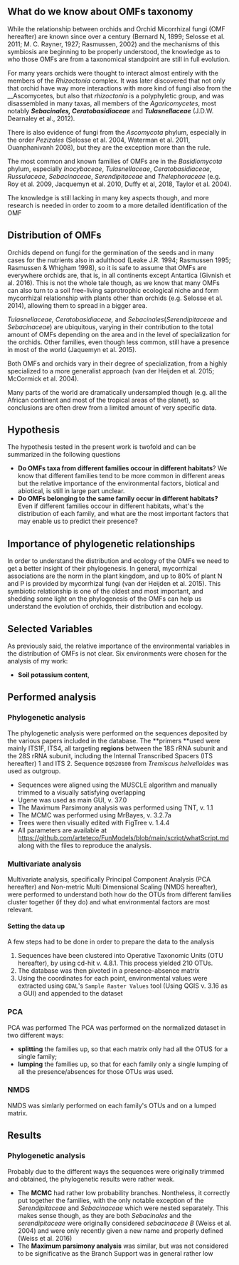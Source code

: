 ## What do we know about OMFs taxonomy

While the relationship between orchids and Orchid Micorrhizal fungi (OMF hereafter) are known since over a century (Bernard N, 1899; Selosse et al. 2011; M. C. Rayner, 1927; Rasmussen, 2002) and the mechanisms of this symbiosis are beginning to be properly understood, the knowledge as to who those OMFs are from a taxonomical standpoint are still in full evolution.

For many years orchids were thought to interact almost entirely with the members of the _Rhizoctonia_ complex. It was later discovered that not only that orchid have way more interactions with more kind of fungi also from the __Ascomycetes, but also that _rhizoctonia_ is a polyphyletic group, and was disassembled in many taxas, all members of the _Agaricomycetes_, most notably **_Sebacinales, Ceratobasidiaceae_** and **_Tulasnellaceae_** (J.D.W. Dearnaley et al., 2012).

There is also evidence of fungi from the _Ascomycota_ phylum, especially in the order _Pezizales_ (Selosse et al. 2004, Waterman et al. 2011, Ouanphanivanh 2008), but they are the exception more than the rule.

The most common and known families of OMFs are in the _Basidiomycota_ phylum, especially _Inocybaceae_, _Tulasnellaceae_, _Ceratobasidiaceae_, _Russulaceae_, _Sebacinaceae_, _Serendipitaceae_ and _Thelephoraceae_ (e.g. Roy et al. 2009, Jacquemyn et al. 2010, Duffy et al, 2018, Taylor et al. 2004).

The knowledge is still lacking in many key aspects though, and more research is needed in order to zoom to a more detailed identification of the OMF


## Distribution of OMFs

Orchids depend on fungi for the germination of the seeds and in many cases for the nutrients also in adulthood (Leake J.R. 1994; Rasmussen 1995; Rasmussen & Whigham 1998), so it is safe to assume that OMFs are everywhere orchids are, that is, in all continents except Antartica (Givnish et al. 2016). This is not the whole tale though, as we know that many OMFs can also turn to a soil free-living saprotrophic ecological niche and form mycorrhizal relationship with plants other than orchids (e.g. Selosse et al. 2014), allowing them to spread in a bigger area.

*Tulasnellaceae, Ceratobasidiaceae,* and *Sebacinales*(*Serendipitaceae* and *Sebacinaceae*) are ubiquitous, varying in their contribution to the total amount of OMFs depending on the area and in the level of specialization for the orchids.
Other families, even though less common, still have a presence in most of the world (Jaquemyn et al. 2015).

Both OMFs and orchids vary in their degree of specialization, from a highly specialized to a more generalist approach (van der Heijden et al. 2015; McCormick et al. 2004).

Many parts of the world are dramatically undersampled though (e.g. all the African continent and most of the tropical areas of the planet), so conclusions are often drew from a limited amount of very specific data.


## Hypothesis

The hypothesis tested in the present work is twofold and can be summarized in the following questions
* **Do OMFs taxa from different families occour in different habitats**? We know that different families tend to be more common in different areas but the relative importance of the environmental factors, biotical and abiotical, is still in large part unclear.
* **Do OMFs belonging to the same family occur in different habitats?** Even if different families occour in different habitats, what's the distribution of each family, and what are the most important factors that may enable us to predict their presence?


## Importance of phylogenetic relationships

In order to understand the distribution and ecology of the OMFs we need to get a better insight of their phylogenesis. In general, mycorrhizal associations are the norm in the plant kingdom, and up to 80% of plant N and P is provided by mycorrhizal fungi (van der Heijden et al. 2015). This symbiotic relationship is one of the oldest and most important, and shedding some light on the phylogenesis of the OMFs can help us understand the evolution of orchids, their distribution and ecology.

## Selected Variables

As previously said, the relative importance of the environmental variables in the distribution of OMFs is not clear. Six environments were chosen for the analysis of my work:
* **Soil potassium content**,

## Performed analysis

### Phylogenetic analysis

The phylogenetic analysis were performed on the sequences deposited by the various papers included in the database.
The **primers **used were mainly ITS1F, ITS4, all targeting **regions** between the 18S rRNA subunit and the 28S rRNA subunit, including the Internal Transcribed Spacers (ITS hereafter) 1 and ITS 2. 
Sequence `DQ520100` from *Tremiscus helvelloides* was used as outgroup.

* Sequences were aligned using the MUSCLE algorithm and manually trimmed to a visually satisfying overlapping
* Ugene was used as main GUI, v. 37.0
* The Maximum Parsimony analysis was performed using TNT, v. 1.1
* The MCMC was performed using MrBayes, v. 3.2.7a
* Trees were then visually edited with FigTree v. 1.4.4
* All parameters are available at https://github.com/arteteco/FunModels/blob/main/script/whatScript.md along with the files to reproduce the analysis.

### Multivariate analysis

Multivariate analysis, specifically Principal Component Analysis (PCA hereafter) and Non-metric Multi Dimensional Scaling (NMDS hereafter), were performed to understand both how do the OTUs from different families cluster together (if they do) and what environmental factors are most relevant.

#### Setting the data up

A few steps had to be done in order to prepare the data to the analysis

 1. Sequences have been clustered into Operative Taxonomic Units (OTU hereafter), by using cd-hit v. 4.8.1. This process yielded 210 OTUs.
 1. The database was then pivoted in a presence-absence matrix
 1. Using the coordinates for each point, environmental values were extracted using `GDAL`'s `Sample Raster Values` tool (Using QGIS v. 3.16 as a GUI) and appended to the dataset


### PCA

PCA was performed
The PCA was performed on the normalized dataset in two different ways:

* **splitting** the families up, so that each matrix only had all the OTUS for a single family;
* **lumping** the families up, so that for each family only a single lumping of all the presence/absences for those OTUs was used.

### NMDS

NMDS was simlarly performed on each family's OTUs and on a lumped matrix.

## Results

### Phylogenetic analysis

Probably due to the different ways the sequences were originally trimmed and obtained, the phylogenetic results were rather weak.

* The **MCMC** had rather low probability branches. Nontheless, it correctly put together the families, with the only notable exception of the _Serendipitaceae_ and _Sebacinaceae_ which were nested separately. This makes sense though, as they are both _Sebacinales_ and the _serendipitaceae_ were originally considered _sebacinaceae B_ (Weiss et al. 2004) and were only recently given a new name and properly defined (Weiss et al. 2016)
* The **Maximum parsimony analysis** was similar, but was not considered to be significative as the Branch Support was in general rather low


